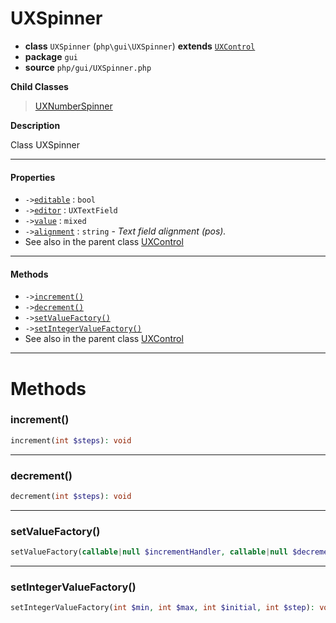 # UXSpinner

- **class** `UXSpinner` (`php\gui\UXSpinner`) **extends** [`UXControl`](https://github.com/jphp-compiler/jphp/blob/master/exts/jphp-gui-ext/api-docs/classes/php/gui/UXControl.md)
- **package** `gui`
- **source** `php/gui/UXSpinner.php`

**Child Classes**

> [UXNumberSpinner](https://github.com/jphp-compiler/jphp/blob/master/exts/jphp-gui-ext/api-docs/classes/php/gui/UXNumberSpinner.md)

**Description**

Class UXSpinner

---

#### Properties

- `->`[`editable`](#prop-editable) : `bool`
- `->`[`editor`](#prop-editor) : `UXTextField`
- `->`[`value`](#prop-value) : `mixed`
- `->`[`alignment`](#prop-alignment) : `string` - _Text field alignment (pos)._
- See also in the parent class [UXControl](https://github.com/jphp-compiler/jphp/blob/master/exts/jphp-gui-ext/api-docs/classes/php/gui/UXControl.md)

---

#### Methods

- `->`[`increment()`](#method-increment)
- `->`[`decrement()`](#method-decrement)
- `->`[`setValueFactory()`](#method-setvaluefactory)
- `->`[`setIntegerValueFactory()`](#method-setintegervaluefactory)
- See also in the parent class [UXControl](https://github.com/jphp-compiler/jphp/blob/master/exts/jphp-gui-ext/api-docs/classes/php/gui/UXControl.md)

---
# Methods

<a name="method-increment"></a>

### increment()
```php
increment(int $steps): void
```

---

<a name="method-decrement"></a>

### decrement()
```php
decrement(int $steps): void
```

---

<a name="method-setvaluefactory"></a>

### setValueFactory()
```php
setValueFactory(callable|null $incrementHandler, callable|null $decrementHandler): void
```

---

<a name="method-setintegervaluefactory"></a>

### setIntegerValueFactory()
```php
setIntegerValueFactory(int $min, int $max, int $initial, int $step): void
```